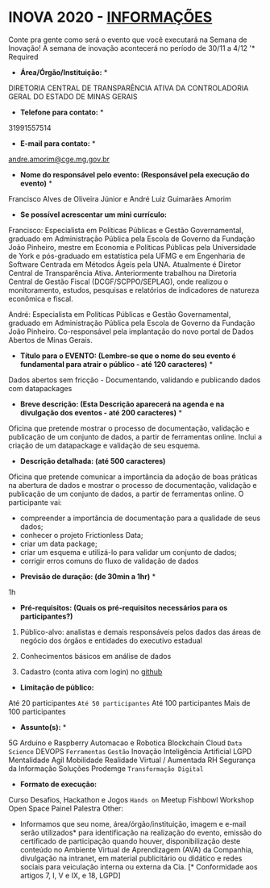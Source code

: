 # INOVA 2020 - [INFORMAÇÕES](https://docs.google.com/forms/d/e/1FAIpQLSdI9mU3WgInhfB9nnO47jQOGxd3KHCqlqA2Vq-8-GqMbU5hwg/viewform)

Conte pra gente como será o evento que você executará na Semana de Inovação! A semana de inovação acontecerá no período de 30/11 a 4/12
'* Required

* __Área/Órgão/Instituição:__ * 

DIRETORIA CENTRAL DE TRANSPARÊNCIA ATIVA DA CONTROLADORIA GERAL DO ESTADO DE MINAS GERAIS

* __Telefone para contato:__ * 

31991557514

* __E-mail para contato:__ * 

andre.amorim@cge.mg.gov.br

* __Nome do responsável pelo evento: (Responsável pela execução do evento)__ * 

Francisco Alves de Oliveira Júnior e André Luiz Guimarães Amorim

* __Se possível acrescentar um mini currículo:__

Francisco: 	Especialista em Políticas Públicas e Gestão Governamental, graduado em Administração Pública pela Escola de Governo da Fundação João Pinheiro, mestre em Economia e Políticas Públicas pela Universidade de York e pós-graduado em estatística pela UFMG e em Engenharia de Software Centrada em Métodos Ágeis pela UNA. Atualmente é Diretor Central de Transparência Ativa. Anteriormente trabalhou na Diretoria Central de Gestão Fiscal (DCGF/SCPPO/SEPLAG), onde realizou o monitoramento, estudos, pesquisas e relatórios de indicadores de natureza econômica e fiscal.

André: Especialista em Políticas Públicas e Gestão Governamental, graduado em Administração Pública pela Escola de Governo da Fundação João Pinheiro. Co-responsável pela implantação do novo portal de Dados Abertos de Minas Gerais.

* __Título para o EVENTO: (Lembre-se que o nome do seu evento é fundamental para atrair o público - até 120 caracteres)__ *

Dados abertos sem fricção - Documentando, validando e publicando dados com datapackages

* __Breve descrição: (Esta Descrição aparecerá na agenda e na divulgação dos eventos - até 200 caracteres)__ *

Oficina que pretende mostrar o processo de documentação, validação e publicação de um conjunto de dados, a partir de ferramentas online. Inclui a criação de um datapackage e validação de seu esquema.


* __Descrição detalhada: (até 500 caracteres)__

Oficina que pretende comunicar a importância da adoção de boas práticas na abertura de dados e mostrar o processo de documentação, validação e publicação de um conjunto de dados, a partir de ferramentas online. O participante vai:

- compreender a importância de documentação para a qualidade de seus dados; 
- conhecer o projeto Frictionless Data;
- criar um data package; 
- criar um esquema e utilizá-lo para validar um conjunto de dados;
- corrigir erros comuns do fluxo de validação de dados


* __Previsão de duração: (de 30min a 1hr)__ *

1h

* __Pré-requisitos: (Quais os pré-requisitos necessários para os participantes?)__

1. Público-alvo: analistas e demais responsáveis pelos dados das áreas de negócio dos órgãos e entidades do executivo estadual

2. Conhecimentos básicos em análise de dados 

3. Cadastro (conta ativa com login) no [github](https://github.com/)

* __Limitação de público:__

Até 20 participantes
``Até 50 participantes``
Até 100 participantes
Mais de 100 participantes

* __Assunto(s):__ *

5G
Arduino e Raspberry
Automacao e Robotica
Blockchain
Cloud
``Data Science``
DEVOPS
``Ferramentas``
``Gestão``
Inovação
Inteligência Artificial
LGPD
Mentalidade Agil
Mobilidade
Realidade Virtual / Aumentada
RH
Segurança da Informação
Soluções Prodemge
``Transformação Digital``

* __Formato de execução:__

Curso
Desafios, Hackathon e Jogos
``Hands on``
Meetup
Fishbowl
Workshop
Open Space
Painel
Palestra
Other:

* Informamos que seu nome, área/órgão/instituição, imagem e e-mail serão utilizados* para identificação na realização do evento, emissão do certificado de participação quando houver, disponibilização deste conteúdo no Ambiente Virtual de Aprendizagem (AVA) da Companhia, divulgação na intranet, em material publicitário ou didático e redes sociais para veiculação interna ou externa da Cia. [* Conformidade aos artigos 7, I, V e IX, e 18, LGPD]
